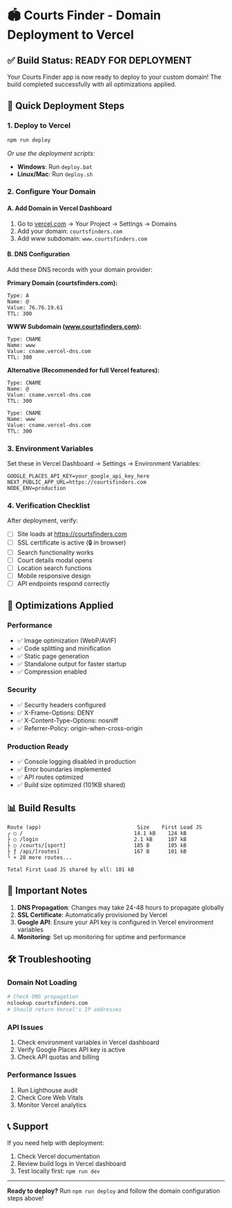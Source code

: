 # 🏟️ Courts Finder - Domain Deployment to Vercel

## ✅ Build Status: READY FOR DEPLOYMENT

Your Courts Finder app is now ready to deploy to your custom domain! The build completed successfully with all optimizations applied.

## 🚀 Quick Deployment Steps

### 1. Deploy to Vercel
```bash
npm run deploy
```
*Or use the deployment scripts:*
- **Windows**: Run `deploy.bat`
- **Linux/Mac**: Run `deploy.sh`

### 2. Configure Your Domain

#### A. Add Domain in Vercel Dashboard
1. Go to [vercel.com](https://vercel.com) → Your Project → Settings → Domains
2. Add your domain: `courtsfinders.com`
3. Add www subdomain: `www.courtsfinders.com`

#### B. DNS Configuration
Add these DNS records with your domain provider:

**Primary Domain (courtsfinders.com):**
```
Type: A
Name: @
Value: 76.76.19.61
TTL: 300
```

**WWW Subdomain (www.courtsfinders.com):**
```
Type: CNAME
Name: www
Value: cname.vercel-dns.com
TTL: 300
```

**Alternative (Recommended for full Vercel features):**
```
Type: CNAME
Name: @
Value: cname.vercel-dns.com
TTL: 300

Type: CNAME
Name: www
Value: cname.vercel-dns.com
TTL: 300
```

### 3. Environment Variables
Set these in Vercel Dashboard → Settings → Environment Variables:

```env
GOOGLE_PLACES_API_KEY=your_google_api_key_here
NEXT_PUBLIC_APP_URL=https://courtsfinders.com
NODE_ENV=production
```

### 4. Verification Checklist

After deployment, verify:
- [ ] Site loads at https://courtsfinders.com
- [ ] SSL certificate is active (🔒 in browser)
- [ ] Search functionality works
- [ ] Court details modal opens
- [ ] Location search functions
- [ ] Mobile responsive design
- [ ] API endpoints respond correctly

## 🔧 Optimizations Applied

### Performance
- ✅ Image optimization (WebP/AVIF)
- ✅ Code splitting and minification
- ✅ Static page generation
- ✅ Standalone output for faster startup
- ✅ Compression enabled

### Security
- ✅ Security headers configured
- ✅ X-Frame-Options: DENY
- ✅ X-Content-Type-Options: nosniff
- ✅ Referrer-Policy: origin-when-cross-origin

### Production Ready
- ✅ Console logging disabled in production
- ✅ Error boundaries implemented
- ✅ API routes optimized
- ✅ Build size optimized (101KB shared)

## 📊 Build Results

```
Route (app)                               Size    First Load JS
┌ ○ /                                    14.1 kB    124 kB
├ ○ /login                               2.1 kB     107 kB
├ ○ /courts/[sport]                      185 B      105 kB
├ ƒ /api/[routes]                        167 B      101 kB
└ + 28 more routes...

Total First Load JS shared by all: 101 kB
```

## 🚨 Important Notes

1. **DNS Propagation**: Changes may take 24-48 hours to propagate globally
2. **SSL Certificate**: Automatically provisioned by Vercel
3. **Google API**: Ensure your API key is configured in Vercel environment variables
4. **Monitoring**: Set up monitoring for uptime and performance

## 🛠️ Troubleshooting

### Domain Not Loading
```bash
# Check DNS propagation
nslookup courtsfinders.com
# Should return Vercel's IP addresses
```

### API Issues
1. Check environment variables in Vercel dashboard
2. Verify Google Places API key is active
3. Check API quotas and billing

### Performance Issues
1. Run Lighthouse audit
2. Check Core Web Vitals
3. Monitor Vercel analytics

## 📞 Support

If you need help with deployment:
1. Check Vercel documentation
2. Review build logs in Vercel dashboard
3. Test locally first: `npm run dev`

---

**Ready to deploy?** Run `npm run deploy` and follow the domain configuration steps above!
